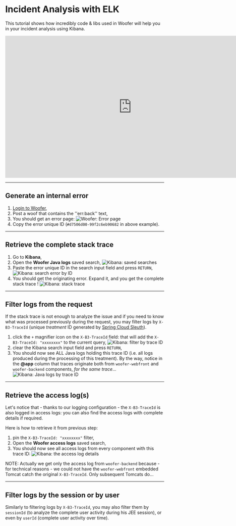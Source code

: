 # Incident Analysis with ELK

This tutorial shows how incredibly code & libs used in Woofer will help you in your incident analysis using Kibana.

<iframe width="800" height="450" src="https://www.youtube.com/embed/aL57fSimq5I" frameborder="0" allowfullscreen></iframe>


---

## Generate an internal error


1. [Login to Woofer](/),
2. Post a woof that contains the ''err:back'' text,
3. You should get an error page:
![Woofer: Error page](img/1_woofer_error_page.png)
4. Copy the error unique ID (`#d7506d00-99f2c6eb90682` in above example).

---

## Retrieve the complete stack trace

1. Go to **Kibana**,
2. Open the **Woofer Java logs** saved search,
![Kibana: saved searches](img/2_open_woofer_java_logs.png)
3. Paste the error unique ID in the search input field and press `RETURN`,
![Kibana: search error by ID](img/3_search_error_by_ID.png)
4. You should get the originating error. Expand it, and you get the complete stack trace !
![Kibana: stack trace](img/4_expand_error_stack.png)

---

## Filter logs from the request

If the stack trace is not enough to analyze the issue and if you need to know what was processed previously during the request, you may filter logs
by `X-B3-TraceId` (unique _treatment_ ID generated by [Spring Cloud Sleuth](https://cloud.spring.io/spring-cloud-sleuth/)).

1. click the `+` magnifier icon on the `X-B3-TraceId` field: that will add the `X-B3-TraceId: "xxxxxxxx"` to the current query,
![Kibana: filter by trace ID](img/5_filter_by_trace_ID.png)
2. clear the Kibana search input field and press `RETURN`,
3. You should now see ALL Java logs holding this trace ID (i.e. all logs produced during the processing of this treatment).
By the way, notice in the **@app** column that traces originate both from `woofer-webfront` and `woofer-backend` components, *for the same trace*...
![Kibana: Java logs by trace ID](img/6_view_logs_by_trace_ID.png)

---

## Retrieve the access log(s)

Let's notice that - thanks to our logging configuration - the `X-B3-TraceId` is also logged in access logs: you can also find the 
access logs with complete details if required.

Here is how to retrieve it from previous step:

1. pin the `X-B3-TraceId: "xxxxxxxx"` filter,
2. Open the **Woofer access logs** saved search,
3. You should now see all access logs from every component with this trace ID:
![Kibana: the access log details](img/7_view_access_logs_by_trace_ID.png)


NOTE: Actually we get only the access log from `woofer-backend` because - for technical reasons - we could not have the `woofer-webfront` embedded 
Tomcat catch the original `X-B3-TraceId`. Only subsequent Tomcats do...

---

## Filter logs by the session or by user

Similarly to filtering logs by `X-B3-TraceId`, you may also filter them by `sessionId` (to analyze the complete user activity during his JEE session),
or even by `userId` (complete user activity over time).
